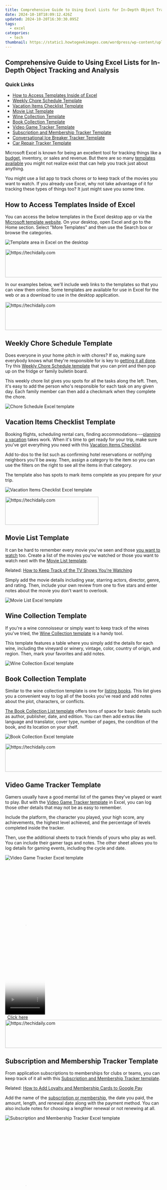 ```yaml
---
title: Comprehensive Guide to Using Excel Lists for In-Depth Object Tracking and Analysis
date: 2024-10-18T18:09:12.426Z
updated: 2024-10-20T16:30:30.095Z
tags:
  - excel
categories:
  - tech
thumbnail: https://static1.howtogeekimages.com/wordpress/wp-content/uploads/2021/09/microsoft_excel_hero_1200x675.jpg
---
```


## Comprehensive Guide to Using Excel Lists for In-Depth Object Tracking and Analysis

### Quick Links

* [How to Access Templates Inside of Excel](https://ai-video-tools.techidaily.com/updated-in-2024-unlocking-stills-from-videos-top-10-conversion-tools/)
* [Weekly Chore Schedule Template](https://fake-location.techidaily.com/how-to-fake-gps-on-samsung-galaxy-a14-4g-for-mobile-legends-drfone-by-drfone-virtual-android/)
* [Vacation Items Checklist Template](https://extra-information.techidaily.com/the-ultimate-companion-for-creating-unique-metaverse-avatars/)
* [Movie List Template](https://facebook-video-footage.techidaily.com/understanding-the-economics-behind-youtubes-shorts-fund-for-2024/)
* [Wine Collection Template](https://fox-info.techidaily.com/enlarge-images-ensure-excellence/)
* [Book Collection Template](https://blog-min.techidaily.com/how-to-retrieve-erased-videos-from-htc-u23-pro-by-fonelab-android-recover-video/)
* [Video Game Tracker Template](https://fake-location.techidaily.com/how-to-fix-my-honor-x50i-location-is-wrong-drfone-by-drfone-virtual-android/)
* [Subscription and Membership Tracker Template](https://android-location-track.techidaily.com/top-7-phone-number-locators-to-track-nokia-c12-plus-location-drfone-by-drfone-virtual-android/)
* [Conversational Ice Breaker Tracker Template](https://desktop-recording.techidaily.com/new-in-2024-pro-video-practice-screen-record-on-various-devices/)
* [Car Repair Tracker Template](https://video-screen-grab.techidaily.com/updated-in-2024-unrivaled-adventures-a-chronicle-of-the-greatest-action-adventure-games-top-10/)

 Microsoft Excel is known for being an excellent tool for tracking things like a [budget](https://tech-revival.techidaily.com/top-9-benefits-of-switching-to-chatgpt-plus-enhance-your-ai-experience/), inventory, or sales and revenue. But there are so many [templates available](https://sim-unlock.techidaily.com/top-10-honor-x50-android-sim-unlock-apk-by-drfone-android/) you might not realize exist that can help you track just about anything.

 You might use a list app to track chores or to keep track of the movies you want to watch. If you already use Excel, why not take advantage of it for tracking these types of things too? It just might save you some time.

##  How to Access Templates Inside of Excel

 You can access the below templates in the Excel desktop app or via the [Microsoft template website](https://templates.office.com/en-us/templates-for-excel). On your desktop, open Excel and go to the Home section. Select "More Templates" and then use the Search box or browse the categories.

![Template area in Excel on the desktop](https://static1.howtogeekimages.com/wordpress/wp-content/uploads/2022/09/SearchBrowseTemplates-ExcelListTemplates.png) 

<!-- affiliate ads begin -->
<a href="https://appsumo.8odi.net/c/5597632/2094418/7443" target="_top" id="2094418">
  <img src="//a.impactradius-go.com/display-ad/7443-2094418" border="0" alt="https://techidaily.com" width="728" height="90"/>
</a>
<img height="0" width="0" src="https://appsumo.8odi.net/i/5597632/2094418/7443" style="position:absolute;visibility:hidden;" border="0" />
<!-- affiliate ads end -->

 In our examples below, we'll include web links to the templates so that you can view them online. Some templates are available for use in Excel for the web or as a download to use in the desktop application.

<!-- affiliate ads begin -->
<a href="https://appsumo.8odi.net/c/5597632/2100534/7443" target="_top" id="2100534">
  <img src="//a.impactradius-go.com/display-ad/7443-2100534" border="0" alt="https://techidaily.com" width="728" height="90"/>
</a>
<img height="0" width="0" src="https://appsumo.8odi.net/i/5597632/2100534/7443" style="position:absolute;visibility:hidden;" border="0" />
<!-- affiliate ads end -->

##  Weekly Chore Schedule Template

 Does everyone in your home pitch in with chores? If so, making sure everybody knows what they're responsible for is key to [getting it all done](https://www.reviewgeek.com/76683/the-11-best-apps-to-help-you-get-stuff-done-this-spring/). Try this [Weekly Chore Schedule template](https://templates.office.com/en-us/weekly-chore-schedule-tm04022394) that you can print and then pop up on the fridge or family bulletin board.

 This weekly chore list gives you spots for all the tasks along the left. Then, it's easy to add the person who's responsible for each task on any given day. Each family member can then add a checkmark when they complete the chore.

![Chore Schedule Excel template](https://static1.howtogeekimages.com/wordpress/wp-content/uploads/2022/09/ChoreSchedule-ExcelListTemplates.png) 

##  Vacation Items Checklist Template

 Booking flights, scheduling rental cars, finding accommodations---[planning a vacation](https://www.reviewgeek.com/2884/the-6-best-trip-planning-apps-for-headache-free-travel/) takes work. When it's time to get ready for your trip, make sure you've got everything you need with this [Vacation Items Checklist](https://templates.office.com/en-us/vacation-items-checklist-tm02930031).

 Add to-dos to the list such as confirming hotel reservations or notifying neighbors you'll be away. Then, assign a category to the item so you can use the filters on the right to see all the items in that category.

 The template also has spots to mark items complete as you prepare for your trip.

![Vacation Items Checklist Excel template](https://static1.howtogeekimages.com/wordpress/wp-content/uploads/2022/09/VacationChecklist-ExcelListTemplates.png) 

<!-- affiliate ads begin -->
<a href="https://aligracehair.sjv.io/c/5597632/2135369/19272" target="_top" id="2135369">
  <img src="//a.impactradius-go.com/display-ad/19272-2135369" border="0" alt="https://techidaily.com" width="300" height="90"/>
</a>
<img height="0" width="0" src="https://aligracehair.sjv.io/i/5597632/2135369/19272" style="position:absolute;visibility:hidden;" border="0" />
<!-- affiliate ads end -->

##  Movie List Template

 It can be hard to remember every movie you've seen and those [you want to watch](https://extra-information.techidaily.com/exploring-the-nuances-in-physical-gesture-detection/) too. Create a list of the movies you've watched or those you want to watch next with the [Movie List template](https://templates.office.com/en-us/movie-list-tm02802354).

Related: [How to Keep Track of the TV Shows You're Watching](https://extra-information.techidaily.com/exploring-the-nuances-in-physical-gesture-detection/) 

 Simply add the movie details including year, starring actors, director, genre, and rating. Then, include your own review from one to five stars and enter notes about the movie you don't want to overlook.

![Movie List Excel template](https://static1.howtogeekimages.com/wordpress/wp-content/uploads/2022/09/MovieList-ExcelListTemplates.png) 

##  Wine Collection Template

 If you're a wine connoisseur or simply want to keep track of the wines you've tried, the [Wine Collection template](https://templates.office.com/en-us/wine-collection-list-tm04035459) is a handy tool.

 This template features a table where you simply add the details for each wine, including the vineyard or winery, vintage, color, country of origin, and region. Then, mark your favorites and add notes.

![Wine Collection Excel template](https://static1.howtogeekimages.com/wordpress/wp-content/uploads/2022/09/WineCollection-ExcelListTemplates.png) 

##  Book Collection Template

 Similar to the wine collection template is one for [listing books](https://www.reviewgeek.com/47132/9-book-reading-apps-worth-checking-out/). This list gives you a convenient way to log all of the books you've read and add notes about the plot, characters, or conflicts.

[The Book Collection List template](https://templates.office.com/en-us/book-collection-list-tm03986902) offers tons of space for basic details such as author, publisher, date, and edition. You can then add extras like language and translator, cover type, number of pages, the condition of the book, and its location on your shelf.

![Book Collection Excel template](https://static1.howtogeekimages.com/wordpress/wp-content/uploads/2022/09/BookCollection-ExcelListTemplates.png) 

<!-- affiliate ads begin -->
<a href="https://zebaoaffiliateprogram.pxf.io/c/5597632/2137972/21526" target="_top" id="2137972">
  <img src="//a.impactradius-go.com/display-ad/21526-2137972" border="0" alt="https://techidaily.com" width="728" height="90"/>
</a>
<img height="0" width="0" src="https://zebaoaffiliateprogram.pxf.io/i/5597632/2137972/21526" style="position:absolute;visibility:hidden;" border="0" />
<!-- affiliate ads end -->

##  Video Game Tracker Template

 Gamers usually have a good mental list of the games they've played or want to play. But with the [Video Game Tracker template](https://templates.office.com/en-us/video-game-tracker-tm16390882) in Excel, you can log those other details that may not be as easy to remember.

 Include the platform, the character you played, your high score, any achievements, the highest level achieved, and the percentage of levels completed inside the tracker.

 Then, use the additional sheets to track friends of yours who play as well. You can include their gamer tags and notes. The other sheet allows you to log details for gaming events, including the cycle and date.

![Video Game Tracker Excel template](https://static1.howtogeekimages.com/wordpress/wp-content/uploads/2022/09/VideoGames-ExcelListTemplates.png) 

<!-- affiliate ads begin -->
<span id="1993654">
					<video width="128" height="480" style="cursor:pointer"
           poster="//a.impactradius-go.com/display-clicktoplayimage/1993654.png"
           onclick="if(!this.playClicked){this.play();this.setAttribute('controls',true);this.playClicked=true;}">
	   <source src="//a.impactradius-go.com/display-ad/22993-1993654">
	   <img src="//a.impactradius-go.com/display-clicktoplayimage/1993654.png" style="border: none; height: 100%; width: 100%; object-fit: contain">
	</video>
	<div style="width:80px;text-align:center"><a href="javascript:window.open(decodeURIComponent('https%3A%2F%2Fhomestyler.sjv.io%2Fc%2F5597632%2F1993654%2F22993'), '_blank');void(0);">Click here</a></div>
</span>
<img height="0" width="0" src="https://imp.pxf.io/i/5597632/1993654/22993" style="position:absolute;visibility:hidden;" border="0" />
<!-- affiliate ads end -->

<!-- affiliate ads begin -->
<a href="https://unicoeye.pxf.io/c/5597632/2134247/18498" target="_top" id="2134247">
  <img src="//a.impactradius-go.com/display-ad/18498-2134247" border="0" alt="https://techidaily.com" width="728" height="90"/>
</a>
<img height="0" width="0" src="https://unicoeye.pxf.io/i/5597632/2134247/18498" style="position:absolute;visibility:hidden;" border="0" />
<!-- affiliate ads end -->

##  Subscription and Membership Tracker Template

 From application subscriptions to memberships for clubs or teams, you can keep track of it all with this [Subscription and Membership Tracker template](https://templates.office.com/en-us/subscription-and-membership-tracker-tm04099096).

Related: [How to Add Loyalty and Membership Cards to Google Pay](https://facebook-video-recording.techidaily.com/2024-approved-unlock-the-power-of-facebook-with-these-top-5-chrome-tools/) 

 Add the name of the [subscription or membership](https://facebook-video-recording.techidaily.com/2024-approved-unlock-the-power-of-facebook-with-these-top-5-chrome-tools/), the date you paid, the amount, length, and renewal date along with the payment method. You can also include notes for choosing a lengthier renewal or not renewing at all.

![Subscription and Membership Tracker Excel template](https://static1.howtogeekimages.com/wordpress/wp-content/uploads/2022/09/SubscriptionsMemberships-ExcelListTemplates.png) 

<!-- affiliate ads begin -->
<span id="1977028">
					<video width="128" height="480" style="cursor:pointer"
           poster="//a.impactradius-go.com/display-clicktoplayimage/1977028.png"
           onclick="if(!this.playClicked){this.play();this.setAttribute('controls',true);this.playClicked=true;}">
	   <source src="//a.impactradius-go.com/display-ad/22993-1977028">
	   <img src="//a.impactradius-go.com/display-clicktoplayimage/1977028.png" style="border: none; height: 100%; width: 100%; object-fit: contain">
	</video>
	<div style="width:80px;text-align:center"><a href="javascript:window.open(decodeURIComponent('https%3A%2F%2Fhomestyler.sjv.io%2Fc%2F5597632%2F1977028%2F22993'), '_blank');void(0);">Click here</a></div>
</span>
<img height="0" width="0" src="https://imp.pxf.io/i/5597632/1977028/22993" style="position:absolute;visibility:hidden;" border="0" />
<!-- affiliate ads end -->

##  Conversational Ice Breaker Tracker Template

 While many people are pros in social situations, others may struggle. Using this [Conversational Ice Breaker Tracker template](https://templates.office.com/en-us/ice-breakers-tracker-tm16400952), you can prepare for business or personal conversations ahead of time.

 Create your list of ice breakers or the things you can say to start a conversation. Then, include the type of situation, whether professional or personal. After you use the ice breaker, come back to your sheet to track how well it worked.

 Add details for when you used it and if you'd use it again. Be sure to enter any notes about the ice breaker to help in the future.

![Ice Breaker Excel template](https://static1.howtogeekimages.com/wordpress/wp-content/uploads/2022/09/IceBreakers-ExcelListTemplates.png) 

##  Car Repair Tracker Template

 Keeping a log of car repairs or [vehicle maintenance](https://youtube-stream.techidaily.com/new-proactive-strategies-in-building-an-irresistible-online-identity-on-youtube/) is important. You'll want to know when a service was performed, by whom, and how much it cost. These are the types of things you can track with the [Car Repair Tracker template](https://templates.office.com/en-us/car-repair-tracker-tm04036847).

Related: [How to Track Your Routine Car Maintenance With Dash](https://youtube-stream.techidaily.com/new-proactive-strategies-in-building-an-irresistible-online-identity-on-youtube/) 

 Include the date, cost, vehicle (if your household has more than one), the service or repair center, and a description. Whether your family has only one vehicle or several, you can stay on top of repairs and maintenance right in Excel.

![Car Repair Tracker Excel template](https://static1.howtogeekimages.com/wordpress/wp-content/uploads/2022/09/CarRepair-ExcelListTemplates.png) 

 These templates are just scratching the surface of what you'll find in Excel. Other templates exist such as a [Credit Card Tracker](https://templates.office.com/en-us/credit-card-tracker-tm45247188), a [Weekly Assignment Schedule](https://templates.office.com/en-us/weekly-assignment-schedule-tm16390870), and a [Gas Mileage Tracker](https://templates.office.com/en-us/gas-mileage-tracker-tm00000004).

 With these Excel templates, you can stay on top of things. And if this sparks an idea for another option, look at how to [create a custom template](https://iphone-unlock.techidaily.com/the-best-methods-to-unlock-the-iphone-locked-to-owner-for-iphone-13-pro-max-drfone-by-drfone-ios/) of your own in Excel.

<ins class="adsbygoogle"
     style="display:block"
     data-ad-format="autorelaxed"
     data-ad-client="ca-pub-7571918770474297"
     data-ad-slot="1223367746"></ins>

<ins class="adsbygoogle"
     style="display:block"
     data-ad-client="ca-pub-7571918770474297"
     data-ad-slot="8358498916"
     data-ad-format="auto"
     data-full-width-responsive="true"></ins>

<span class="atpl-alsoreadstyle">Also read:</span>
<div><ul>
<li><a href="https://facebook-video-recording.techidaily.com/new-2024-approved-beginners-guide-going-live-with-ease-on-facebook/"><u>[New] 2024 Approved Beginner’s Guide Going Live with Ease on Facebook</u></a></li>
<li><a href="https://fox-boxes.techidaily.com/new-crafting-compelling-slug-lines-a-step-by-step-approach/"><u>[New] Crafting Compelling Slug Lines A Step-by-Step Approach</u></a></li>
<li><a href="https://youtube-sure.techidaily.com/n-2024-elevate-presentations-add-youtube-in-google-slides/"><u>[New] In 2024, Elevate Presentations - Add YouTube in Google Slides</u></a></li>
<li><a href="https://fox-info.techidaily.com/updated-2024-approved-total-data-usage-24-hour-videography-in-gbs/"><u>[Updated] 2024 Approved Total Data Usage 24-Hour Videography in GBs</u></a></li>
<li><a href="https://windows11.techidaily.com/9-steps-to-resolve-windows-hello-fingerprint-lockout/"><u>9 Steps to Resolve Windows Hello Fingerprint Lockout</u></a></li>
<li><a href="https://win-ratings.techidaily.com/gif-tiff-movavi/"><u>無限制在線將 GIF傳輸成 TIFF 的免費方法 – Movavi 工具</u></a></li>
<li><a href="https://win-dash.techidaily.com/bypassing-driver-errors-for-asus-pce-ac56-on-microsoft-operating-systems/"><u>Bypassing Driver Errors for ASUS PCE-AC56 on Microsoft Operating Systems</u></a></li>
<li><a href="https://win-dash.techidaily.com/creative-webcam-software-secure-your-free-download-and-enjoy-continuous-updates-on-windows-computers/"><u>Creative Webcam Software: Secure Your Free Download & Enjoy Continuous Updates on Windows Computers</u></a></li>
<li><a href="https://win-dash.techidaily.com/download-hp-officejet-4650-printer-drivers-for-windows-pc/"><u>Download HP OfficeJet 4650 Printer Drivers for Windows PC</u></a></li>
<li><a href="https://win-dash.techidaily.com/how-to-install-your-new-logitech-wireless-mouse-with-easy-driver-download/"><u>How to Install Your New Logitech Wireless Mouse with Easy Driver Download</u></a></li>
<li><a href="https://win-dash.techidaily.com/hp-envy-5660-driver-download-a-user-friendly-walkthrough/"><u>HP Envy 5660 Driver Download: A User-Friendly Walkthrough</u></a></li>
<li><a href="https://android-location-track.techidaily.com/in-2024-how-to-track-a-lost-itel-p55t-for-free-drfone-by-drfone-virtual-android/"><u>In 2024, How to Track a Lost Itel P55T for Free? | Dr.fone</u></a></li>
<li><a href="https://win-dash.techidaily.com/kyocera-windows-compatible-printer-driver-software-free-download/"><u>KYOCERA Windows Compatible Printer Driver Software - Free Download</u></a></li>
<li><a href="https://win-dash.techidaily.com/revamp-visuals-a-comprehensive-tutorial-for-graphics-driver-updates-in-windows-11/"><u>Revamp Visuals: A Comprehensive Tutorial for Graphics Driver Updates in Windows 11</u></a></li>
<li><a href="https://tech-hub.techidaily.com/why-apple-believes-iphones-dont-require-cases-examining-consumer-safety-and-brand-trustworthiness-wired/"><u>Why Apple Believes iPhones Don't Require Cases: Examining Consumer Safety and Brand Trustworthiness | Wired</u></a></li>
</ul></div>

